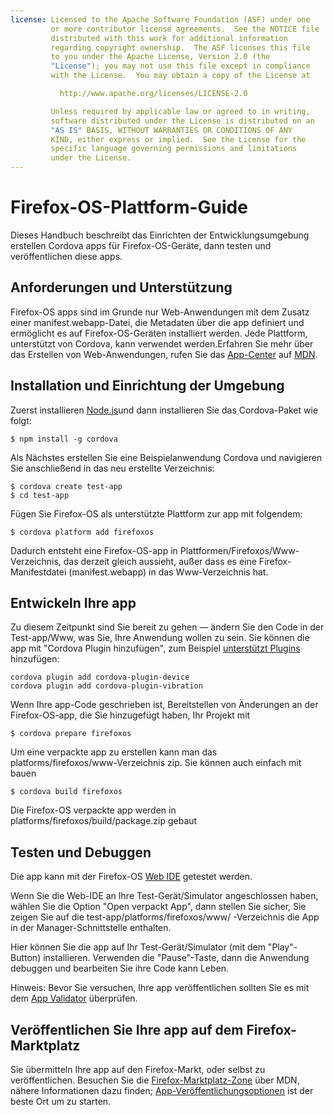```yaml
---
license: Licensed to the Apache Software Foundation (ASF) under one
         or more contributor license agreements.  See the NOTICE file
         distributed with this work for additional information
         regarding copyright ownership.  The ASF licenses this file
         to you under the Apache License, Version 2.0 (the
         "License"); you may not use this file except in compliance
         with the License.  You may obtain a copy of the License at

           http://www.apache.org/licenses/LICENSE-2.0

         Unless required by applicable law or agreed to in writing,
         software distributed under the License is distributed on an
         "AS IS" BASIS, WITHOUT WARRANTIES OR CONDITIONS OF ANY
         KIND, either express or implied.  See the License for the
         specific language governing permissions and limitations
         under the License.
---
```


# Firefox-OS-Plattform-Guide

Dieses Handbuch beschreibt das Einrichten der Entwicklungsumgebung erstellen Cordova apps für Firefox-OS-Geräte, dann testen und veröffentlichen diese apps.

## Anforderungen und Unterstützung

Firefox-OS apps sind im Grunde nur Web-Anwendungen mit dem Zusatz einer manifest.webapp-Datei, die Metadaten über die app definiert und ermöglicht es auf Firefox-OS-Geräten installiert werden. Jede Plattform, unterstützt von Cordova, kann verwendet werden.Erfahren Sie mehr über das Erstellen von Web-Anwendungen, rufen Sie das [App-Center][1] auf [MDN][2].

 [1]: https://developer.mozilla.org/en-US/Apps
 [2]: https://developer.mozilla.org/en-US/

## Installation und Einrichtung der Umgebung

Zuerst installieren [Node.js][3]und dann installieren Sie das Cordova-Paket wie folgt:

 [3]: http://nodejs.org/

    $ npm install -g cordova
    

Als Nächstes erstellen Sie eine Beispielanwendung Cordova und navigieren Sie anschließend in das neu erstellte Verzeichnis:

    $ cordova create test-app
    $ cd test-app
    

Fügen Sie Firefox-OS als unterstützte Plattform zur app mit folgendem:

    $ cordova platform add firefoxos
    

Dadurch entsteht eine Firefox-OS-app in Plattformen/Firefoxos/Www-Verzeichnis, das derzeit gleich aussieht, außer dass es eine Firefox-Manifestdatei (manifest.webapp) in das Www-Verzeichnis hat.

## Entwickeln Ihre app

Zu diesem Zeitpunkt sind Sie bereit zu gehen — ändern Sie den Code in der Test-app/Www, was Sie, Ihre Anwendung wollen zu sein. Sie können die app mit "Cordova Plugin hinzufügen", zum Beispiel [unterstützt Plugins]() hinzufügen:

    cordova plugin add cordova-plugin-device
    cordova plugin add cordova-plugin-vibration
    

Wenn Ihre app-Code geschrieben ist, Bereitstellen von Änderungen an der Firefox-OS-app, die Sie hinzugefügt haben, Ihr Projekt mit

    $ cordova prepare firefoxos
    

Um eine verpackte app zu erstellen kann man das platforms/firefoxos/www-Verzeichnis zip. Sie können auch einfach mit bauen

    $ cordova build firefoxos
    

Die Firefox-OS verpackte app werden in platforms/firefoxos/build/package.zip gebaut

## Testen und Debuggen

Die app kann mit der Firefox-OS [Web IDE][4] getestet werden.

 [4]: https://developer.mozilla.org/en-US/docs/Tools/WebIDE

Wenn Sie die Web-IDE an Ihre Test-Gerät/Simulator angeschlossen haben, wählen Sie die Option "Open verpackt App", dann stellen Sie sicher, Sie zeigen Sie auf die test-app/platforms/firefoxos/www/ -Verzeichnis die App in der Manager-Schnittstelle enthalten.

Hier können Sie die app auf Ihr Test-Gerät/Simulator (mit dem "Play"-Button) installieren. Verwenden die "Pause"-Taste, dann die Anwendung debuggen und bearbeiten Sie ihre Code kann Leben.

Hinweis: Bevor Sie versuchen, Ihre app veröffentlichen sollten Sie es mit dem [App Validator][5] überprüfen.

 [5]: https://marketplace.firefox.com/developers/validator

## Veröffentlichen Sie Ihre app auf dem Firefox-Marktplatz

Sie übermitteln Ihre app auf den Firefox-Markt, oder selbst zu veröffentlichen. Besuchen Sie die [Firefox-Marktplatz-Zone][6] über MDN, nähere Informationen dazu finden; [App-Veröffentlichungsoptionen][7] ist der beste Ort um zu starten.

 [6]: https://developer.mozilla.org/en-US/Marketplace
 [7]: https://developer.mozilla.org/en-US/Marketplace/Publishing/Publish_options
